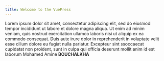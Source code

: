 ```yaml
---
title: Welcome to the VuePress
---
```

Lorem ipsum dolor sit amet, consectetur adipiscing elit, sed do eiusmod tempor incididunt ut labore et dolore magna aliqua. Ut enim ad minim veniam, quis nostrud exercitation ullamco laboris nisi ut aliquip ex ea commodo consequat. Duis aute irure dolor in reprehenderit in voluptate velit esse cillum dolore eu fugiat nulla pariatur. Excepteur sint ssoccaecat cupidatat non proident, sunt in culpa qui officia deserunt mollit anim id est laborum Mohamed Amine **BOUCHALKHA**
